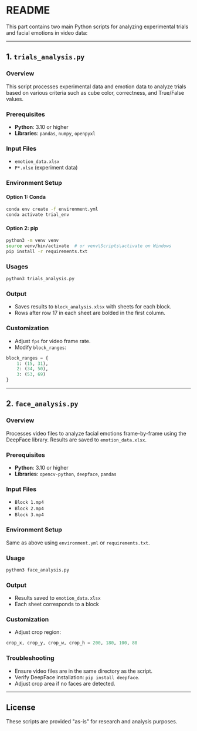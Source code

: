 # README

This part contains two main Python scripts for analyzing experimental trials and facial emotions in video data:

---

## 1. `trials_analysis.py`

### Overview
This script processes experimental data and emotion data to analyze trials based on various criteria such as cube color, correctness, and True/False values.

### Prerequisites
- **Python**: 3.10 or higher
- **Libraries**: `pandas`, `numpy`, `openpyxl`

### Input Files
- `emotion_data.xlsx`
- `P*.xlsx` (experiment data)

### Environment Setup

#### Option 1: Conda
```bash
conda env create -f environment.yml
conda activate trial_env
```

#### Option 2: pip
```bash
python3 -m venv venv
source venv/bin/activate  # or venv\Scripts\activate on Windows
pip install -r requirements.txt
```

### Usages
```bash
python3 trials_analysis.py
```

### Output
- Saves results to `block_analysis.xlsx` with sheets for each block.
- Rows after row 17 in each sheet are bolded in the first column.

### Customization
- Adjust `fps` for video frame rate.
- Modify `block_ranges`:
```python
block_ranges = {
    1: (15, 31),
    2: (34, 50),
    3: (53, 69)
}
```

---

## 2. `face_analysis.py`

### Overview
Processes video files to analyze facial emotions frame-by-frame using the DeepFace library. Results are saved to `emotion_data.xlsx`.

### Prerequisites
- **Python**: 3.10 or higher
- **Libraries**: `opencv-python`, `deepface`, `pandas`

### Input Files
- `Block 1.mp4`
- `Block 2.mp4`
- `Block 3.mp4`

### Environment Setup
Same as above using `environment.yml` or `requirements.txt`.

### Usage
```bash
python3 face_analysis.py
```

### Output
- Results saved to `emotion_data.xlsx`
- Each sheet corresponds to a block

### Customization
- Adjust crop region:
```python
crop_x, crop_y, crop_w, crop_h = 200, 180, 100, 80
```

### Troubleshooting
- Ensure video files are in the same directory as the script.
- Verify DeepFace installation: `pip install deepface`.
- Adjust crop area if no faces are detected.

---

## License
These scripts are provided "as-is" for research and analysis purposes.